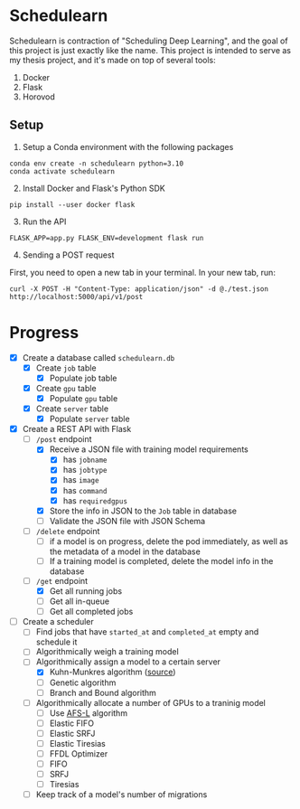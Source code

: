 # Schedulearn

Schedulearn is contraction of "Scheduling Deep Learning", and the goal of this project is just exactly like the name.
This project is intended to serve as my thesis project, and it's made on top of several tools:

1. Docker
2. Flask
3. Horovod

## Setup

1. Setup a Conda environment with the following packages

```
conda env create -n schedulearn python=3.10
conda activate schedulearn
```

2. Install Docker and Flask's Python SDK
```
pip install --user docker flask
```

3. Run the API
```
FLASK_APP=app.py FLASK_ENV=development flask run
```

4. Sending a POST request

First, you need to open a new tab in your terminal. In your new tab, run:
```
curl -X POST -H "Content-Type: application/json" -d @./test.json http://localhost:5000/api/v1/post
```

# Progress

- [x] Create a database called `schedulearn.db`
    - [x] Create `job` table
        - [x] Populate job table
    - [x] Create `gpu` table
        - [x] Populate `gpu` table
    - [x] Create `server` table
        - [x] Populate `server` table
- [x] Create a REST API with Flask
    - [ ] `/post` endpoint
        - [x] Receive a JSON file with training model requirements
            - [x] has `jobname`
            - [x] has `jobtype`
            - [x] has `image`
            - [x] has `command`
            - [x] has `requiredgpus`
        - [x] Store the info in JSON to the `Job` table in database
        - [ ] Validate the JSON file with JSON Schema
    - [ ]  `/delete` endpoint
        - [ ] if a model is on progress, delete the pod immediately, as well as the metadata of a model in the database
        - [ ] If a training model is completed, delete the model info in the database
    - [ ] `/get` endpoint
        - [x] Get all running jobs
        - [ ] Get all in-queue
        - [ ] Get all completed jobs
- [ ]  Create a scheduler
    - [ ] Find jobs that have `started_at` and `completed_at` empty and schedule it
    - [ ] Algorithmically weigh a training model
    - [ ] Algorithmically assign a model to a certain server
        - [x] Kuhn-Munkres algorithm ([source](https://docs.scipy.org/doc/scipy/reference/generated/scipy.optimize.linear_sum_assignment.html))
        - [ ] Genetic algorithm
        - [ ] Branch and Bound algorithm
    - [ ] Algorithmically allocate a number of GPUs to a traninig model
        - [ ] Use [AFS-L](https://www.usenix.org/conference/nsdi21/presentation/hwang) algorithm
        - [ ] Elastic FIFO
        - [ ] Elastic SRFJ
        - [ ] Elastic Tiresias
        - [ ] FFDL Optimizer
        - [ ] FIFO
        - [ ] SRFJ
        - [ ] Tiresias
    - [ ] Keep track of a model's number of migrations